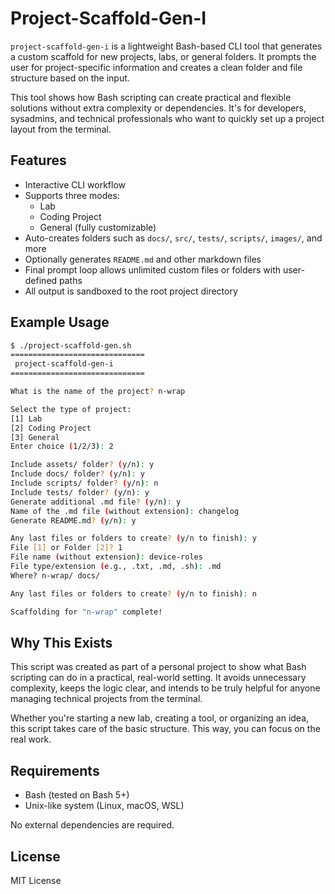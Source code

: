 # Project-Scaffold-Gen-I

`project-scaffold-gen-i` is a lightweight Bash-based CLI tool that generates a custom scaffold for new projects, labs, or general folders. It prompts the user for project-specific information and creates a clean folder and file structure based on the input.

This tool shows how Bash scripting can create practical and flexible solutions without extra complexity or dependencies. It's for developers, sysadmins, and technical professionals who want to quickly set up a project layout from the terminal.

## Features

- Interactive CLI workflow
- Supports three modes:
  - Lab
  - Coding Project
  - General (fully customizable)
- Auto-creates folders such as `docs/`, `src/`, `tests/`, `scripts/`, `images/`, and more
- Optionally generates `README.md` and other markdown files
- Final prompt loop allows unlimited custom files or folders with user-defined paths
- All output is sandboxed to the root project directory

## Example Usage

```bash
$ ./project-scaffold-gen.sh
==============================
 project-scaffold-gen-i
==============================

What is the name of the project? n-wrap

Select the type of project:
[1] Lab
[2] Coding Project
[3] General
Enter choice (1/2/3): 2

Include assets/ folder? (y/n): y
Include docs/ folder? (y/n): y
Include scripts/ folder? (y/n): n
Include tests/ folder? (y/n): y
Generate additional .md file? (y/n): y
Name of the .md file (without extension): changelog
Generate README.md? (y/n): y

Any last files or folders to create? (y/n to finish): y
File [1] or Folder [2]? 1
File name (without extension): device-roles
File type/extension (e.g., .txt, .md, .sh): .md
Where? n-wrap/ docs/

Any last files or folders to create? (y/n to finish): n

Scaffolding for "n-wrap" complete!
```

## Why This Exists

This script was created as part of a personal project to show what Bash scripting can do in a practical, real-world setting. It avoids unnecessary complexity, keeps the logic clear, and intends to be truly helpful for anyone managing technical projects from the terminal.

Whether you're starting a new lab, creating a tool, or organizing an idea, this script takes care of the basic structure. This way, you can focus on the real work.

## Requirements

- Bash (tested on Bash 5+)
- Unix-like system (Linux, macOS, WSL)

No external dependencies are required.

## License

MIT License
